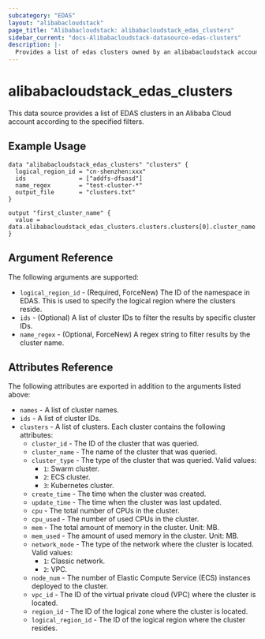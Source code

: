 ```yaml
---
subcategory: "EDAS"
layout: "alibabacloudstack"
page_title: "Alibabacloudstack: alibabacloudstack_edas_clusters"
sidebar_current: "docs-Alibabacloudstack-datasource-edas-clusters"
description: |- 
  Provides a list of edas clusters owned by an alibabacloudstack account.
---
```


# alibabacloudstack_edas_clusters

This data source provides a list of EDAS clusters in an Alibaba Cloud account according to the specified filters.

## Example Usage

```hcl
data "alibabacloudstack_edas_clusters" "clusters" {
  logical_region_id = "cn-shenzhen:xxx"
  ids               = ["addfs-dfsasd"]
  name_regex        = "test-cluster-*"
  output_file       = "clusters.txt"
}

output "first_cluster_name" {
  value = data.alibabacloudstack_edas_clusters.clusters.clusters[0].cluster_name
}
```

## Argument Reference

The following arguments are supported:

* `logical_region_id` - (Required, ForceNew) The ID of the namespace in EDAS. This is used to specify the logical region where the clusters reside.
* `ids` - (Optional) A list of cluster IDs to filter the results by specific cluster IDs.
* `name_regex` - (Optional, ForceNew) A regex string to filter results by the cluster name.


## Attributes Reference

The following attributes are exported in addition to the arguments listed above:

* `names` - A list of cluster names.
* `ids` - A list of cluster IDs.
* `clusters` - A list of clusters. Each cluster contains the following attributes:
  * `cluster_id` - The ID of the cluster that was queried.
  * `cluster_name` - The name of the cluster that was queried.
  * `cluster_type` - The type of the cluster that was queried. Valid values:
    * `1`: Swarm cluster.
    * `2`: ECS cluster.
    * `3`: Kubernetes cluster.
  * `create_time` - The time when the cluster was created.
  * `update_time` - The time when the cluster was last updated.
  * `cpu` - The total number of CPUs in the cluster.
  * `cpu_used` - The number of used CPUs in the cluster.
  * `mem` - The total amount of memory in the cluster. Unit: MB.
  * `mem_used` - The amount of used memory in the cluster. Unit: MB.
  * `network_mode` - The type of the network where the cluster is located. Valid values:
    * `1`: Classic network.
    * `2`: VPC.
  * `node_num` - The number of Elastic Compute Service (ECS) instances deployed to the cluster.
  * `vpc_id` - The ID of the virtual private cloud (VPC) where the cluster is located.
  * `region_id` - The ID of the logical zone where the cluster is located.
  * `logical_region_id` - The ID of the logical region where the cluster resides.
